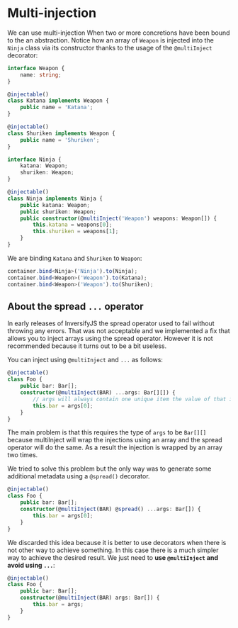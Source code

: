 # Multi-injection

We can use multi-injection When two or more concretions have been bound to the an abstraction.
Notice how an array of `Weapon` is injected into the `Ninja` class via its constructor thanks to the usage of the `@multiInject` decorator:

```ts
interface Weapon {
	name: string;
}

@injectable()
class Katana implements Weapon {
	public name = 'Katana';
}

@injectable()
class Shuriken implements Weapon {
	public name = 'Shuriken';
}

interface Ninja {
	katana: Weapon;
	shuriken: Weapon;
}

@injectable()
class Ninja implements Ninja {
	public katana: Weapon;
	public shuriken: Weapon;
	public constructor(@multiInject('Weapon') weapons: Weapon[]) {
		this.katana = weapons[0];
		this.shuriken = weapons[1];
	}
}
```

We are binding `Katana` and `Shuriken` to `Weapon`:

```ts
container.bind<Ninja>('Ninja').to(Ninja);
container.bind<Weapon>('Weapon').to(Katana);
container.bind<Weapon>('Weapon').to(Shuriken);
```

## About the spread `...` operator

In early releases of InversifyJS the spread operator used to fail without throwing any errors.
That was not acceptable and we implemented a fix that allows you to inject arrays using the
spread operator. However it is not recommended because it turns out to be a bit useless.

You can inject using `@multiInject` and `...` as follows:

```ts
@injectable()
class Foo {
	public bar: Bar[];
	constructor(@multiInject(BAR) ...args: Bar[][]) {
		// args will always contain one unique item the value of that item is a Bar[]
		this.bar = args[0];
	}
}
```

The main problem is that this requires the type of `args` to be `Bar[][]`
because multiInject will wrap the injections using an array and the spread
operator will do the same. As a result the injection is wrapped by an array
two times.

We tried to solve this problem but the only way was to generate some additional
metadata using a `@spread()` decorator.

```ts
@injectable()
class Foo {
	public bar: Bar[];
	constructor(@multiInject(BAR) @spread() ...args: Bar[]) {
		this.bar = args[0];
	}
}
```

We discarded this idea because it is better to use decorators when there is not
other way to achieve something. In this case there is a much simpler way to
achieve the desired result. We just need to **use `@multiInject` and avoid using `...`**:

```ts
@injectable()
class Foo {
	public bar: Bar[];
	constructor(@multiInject(BAR) args: Bar[]) {
		this.bar = args;
	}
}
```
